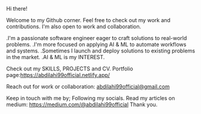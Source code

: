 Hi there!
                                
Welcome to my Github corner. Feel free to check out my work and contributions.
I'm also open to work and collaboration. 

                                
.I'm a passionate software engineer eager to craft solutions to real-world problems.
.I'm more focused on applying AI & ML to automate workflows and systems.
.Sometimes I launch and deploy solutions to existing problems in the market.
.AI & ML is my INTEREST.

Check out my SKILLS, PROJECTS and CV.
Portfolio page:https://abdilahi99official.netlify.app/

Reach out for work or collaboration: abdilahi99official@gmail.com

Keep in touch with me by;
Following my socials.
Read my articles on medium: https://medium.com/@abdilahi99official
Thank you.
